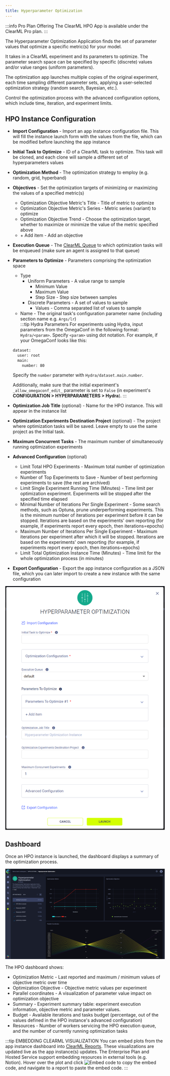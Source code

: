 ```yaml
---
title: Hyperparameter Optimization
---
```


:::info Pro Plan Offering
The ClearML HPO App is available under the ClearML Pro plan.
:::

The Hyperparameter Optimization Application finds the set of parameter values that optimize a specific metric(s) for your 
model.

It takes in a ClearML experiment and its parameters to optimize. The parameter search space can be specified
by specific (discrete) values and/or value ranges (uniform parameters). 

The optimization app launches multiple copies of the original experiment, each time sampling different parameter sets, 
applying a user-selected optimization strategy (random search, Bayesian, etc.). 

Control the optimization process with the advanced configuration options, which include time, iteration, and experiment 
limits.

## HPO Instance Configuration
* **Import Configuration** - Import an app instance configuration file. This will fill the instance launch form with the 
  values from the file, which can be modified before launching the app instance
* **Initial Task to Optimize** - ID of a ClearML task to optimize. This task will be cloned, and each clone will 
  sample a different set of hyperparameters values
* **Optimization Method** - The optimization strategy to employ (e.g. random, grid, hyperband)
* **Objectives** - Set the optimization targets of minimizing or maximizing the values of a specified metric(s)
    * Optimization Objective Metric's Title - Title of metric to optimize
    * Optimization Objective Metric's Series - Metric series (variant) to optimize
    * Optimization Objective Trend - Choose the optimization target, whether to maximize or minimize the value of the 
      metric specified above
    * \+ Add item - Add an objective
* **Execution Queue** - The [ClearML Queue](../../fundamentals/agents_and_queues.md#what-is-a-queue) to which 
  optimization tasks will be enqueued (make sure an agent is assigned to that queue)
* **Parameters to Optimize** - Parameters comprising the optimization space
    * Type 
        * Uniform Parameters - A value range to sample
            * Minimum Value
            * Maximum Value
            * Step Size - Step size between samples
        * Discrete Parameters - A set of values to sample
            * Values - Comma separated list of values to sample
    * Name - The original task's configuration parameter name (including section name e.g. `Args/lr`)  <br/>
    :::tip Hydra Parameters
    For experiments using Hydra, input parameters from the OmegaConf in the following format:
    `Hydra/<param>`. Specify `<param>` using dot notation. For example, if your OmegaConf looks like this: 
    ```
    dataset:
      user: root
      main:
        number: 80
    ```
    Specify the `number` parameter with `Hydra/dataset.main.number`.

    Additionally, make sure that the initial experiment's `_allow_omegaconf_edit_` parameter is set to `False` (in experiment's 
    **CONFIGURATION > HYPERPARAMETERS > Hydra**).
    :::
* **Optimization Job Title** (optional) - Name for the HPO instance. This will appear in the instance list 
* **Optimization Experiments Destination Project** (optional) - The project where optimization tasks will be saved. 
  Leave empty to use the same project as the Initial task. 
* **Maximum Concurrent Tasks** - The maximum number of simultaneously running optimization experiments
* **Advanced Configuration** (optional)
    * Limit Total HPO Experiments - Maximum total number of optimization experiments
    * Number of Top Experiments to Save - Number of best performing experiments to save (the rest are archived)
    * Limit Single Experiment Running Time (Minutes) - Time limit per optimization experiment. Experiments will be 
      stopped after the specified time elapsed
    * Minimal Number of Iterations Per Single Experiment - Some search methods, such as Optuna, prune underperforming 
      experiments. This is the minimum number of iterations per experiment before it can be stopped. Iterations are 
      based on the experiments' own reporting (for example, if experiments report every epoch, then iterations=epochs)
    * Maximum Number of Iterations Per Single Experiment - Maximum iterations per experiment after which it will be 
      stopped. Iterations are based on the experiments' own reporting (for example, if experiments report every epoch, 
      then iterations=epochs)
    * Limit Total Optimization Instance Time (Minutes) - Time limit for the whole optimization process (in minutes)
* **Export Configuration** - Export the app instance configuration as a JSON file, which you can later import to create 
  a new instance with the same configuration 
  
![HPO app instance launch form](../../img/apps_hpo_wizard.png)
 
## Dashboard
Once an HPO instance is launched, the dashboard displays a summary of the optimization process.

![HPO dashboard](../../img/apps_hpo.png)

The HPO dashboard shows:
* Optimization Metric - Last reported and maximum / minimum values of objective metric over time
* Optimization Objective - Objective metric values per experiment
* Parallel coordinates - A visualization of parameter value impact on optimization objective
* Summary - Experiment summary table: experiment execution information, objective metric and parameter values.
* Budget - Available iterations and tasks budget (percentage, out of the values defined in the HPO instance's advanced configuration)
* Resources - Number of workers servicing the HPO execution queue, and the number of currently running optimization tasks

:::tip EMBEDDING CLEARML VISUALIZATION
You can embed plots from the app instance dashboard into [ClearML Reports](../webapp_reports.md). These visualizations 
are updated live as the app instance(s) updates. The Enterprise Plan and Hosted Service support embedding resources in 
external tools (e.g. Notion). Hover over the plot and click <img src="/docs/latest/icons/ico-plotly-embed-code.svg" alt="Embed code" className="icon size-md space-sm" /> 
to copy the embed code, and navigate to a report to paste the embed code.
:::
